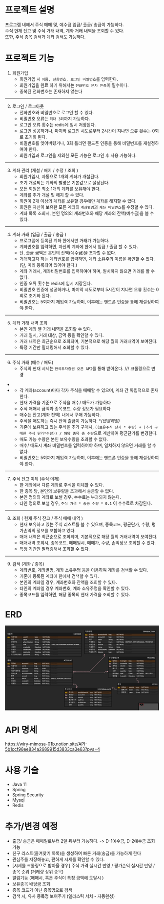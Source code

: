 # 프로젝트 설명
프로그램 내에서 주식 매매 및, 예수금 입금/ 출금/ 송금이 가능하다.<br>
주식 현재 잔고 및 주식 거래 내역, 계좌 거래 내역을 조회할 수 있다. <br>
또한, 주식 종목 검색과 계좌 검색도 가능하다.

# 프로젝트 기능

1. 회원가입
   - 회원가입 시 `이름, 전화번호, 로그인 비밀번호`를 입력한다.
   - 회원가입을 완료 하기 위해서는 `전화번호 문자 인증`이 필수이다.
   - 중복된 전화번호는 존재하지 않는다
---
2. 로그인 / 로그아웃
   - 전화번호와 비밀번호로 로그인 할 수 있다.
   - 비밀번호 오류는 `최대 3회`까지 가능하다.
   - 로그인 오류 횟수는 redis에 임시 저장된다.
   - 로그인 성공하거나, 마지막 로그인 시도로부터 2시간이 지나면 오류 횟수는 0회로 초기화 된다.
   - 비밀번호를 잊어버렸거나, 3회 틀리면 핸드폰 인증을 통해 비밀번호를 재설정하여야 한다.
   - 회원가입과 로그인을 제외한 모든 기능은 로그인 후 사용 가능하다.

---
3. 계좌 관리 (개설 / 해지 / 수정 / 조회 )
   - 회원가입시, 자동으로 1개의 계좌가 개설된다.
   - 초기 개설되는 계좌의 별명은 기본값으로 설정된다.
   - 모든 회원은 최소 1개의 계좌를 보유해야 한다.
   - 계좌를 추가 개설 및 해지 할 수 있다.
   - 회원이 2개 이상의 계좌를 보유할 경우에만 계좌를 해지할 수 있다.
   - 회원은 자신이 보유한 모든 계좌의 `계좌별명`과 `계좌 비밀번호`를 수정할 수 있다.
   - 계좌 목록 조회시, 본인 명의의 계좌번호와 해당 계좌의 잔액(예수금)을 볼 수 있다.
---
4. 계좌 거래 (입금 / 출금 / 송금 )
   - 프로그램에 등록된 계좌 한에서만 거래가 가능하다.
   - 계좌번호를 입력하면, 자신의 계좌에 한에서 입금 / 출금 할 수 있다.
   - 단, 출금 금액은 본인의 잔액(예수금)을 초과할 수 없다.
   - 거래하고자 하는 계좌번호를 입력하면, 계좌 소유주의 이름을 확인할 수 있다. (단, 미리 등록되어 있어야 한다.)
   - 계좌 거래시, 계좌비밀번호를 입력하여야 하며, 일치하지 않으면 거래를 할 수 없다.
   - 인증 오류 횟수는 redis에 임시 저장된다.
   - 비밀번호 인증에 성공하거나, 마지막 시도로부터 5시간이 지나면 오류 횟수는 0회로 초기화 된다.
   - 비밀번호는 5회까지 재입력 가능하며, 이후에는 핸드폰 인증을 통해 재설정하여야 한다.
---
5. 계좌 거래 내역 조회
   - 본인 계좌 별 거래 내역을 조회할 수 있다.
   - 거래 일시, 거래 대상, 금액 등을 확인할 수 있다.
   - 거래 내역은 최근순으로 조회되며, 기본적으로 해당 월의 거래내역이 보여진다.
   - 특정 기간만 필터링해서 조회할 수 있다.
---
6. 주식 거래 (매수 / 매도)
   - 주식의 현재 시세는 `한국투자증권 오픈 API`를 통해 받아온다.  /// 크롤링으로 변경 
- 
- 
  - 각 계좌(account)마다 각자 주식을 매매할 수 있으며, 계좌 간 독립적으로 존재한다.
  - 현재 가격을 기준으로 주식을 매수/ 매도가 가능하다
  - 주식 매매시 금액과 종목코드, 수량 정보가 필요하다
  - 매수는 잔고(계좌 잔액) 내에서 구매 가능하다.
  - 주식을 매도하는 즉시 잔액 출금이 가능하다. **(*변경예정)**
  - 기존에 보유하고 있는 주식을 추가 구매시, `((보유주식 단가 * 수량) + (추가 구매한 주식 단가*수량)) / 해당 종목 총 수량`으로 계산하여 평균단가를 변경한다.
  - 매도 가능 수량은 본인 보유수량을 초과할 수 없다.
  - 매수/ 매도시 계좌 비밀번호를 입력하여야 하며, 일치하지 않으면 거래를 할 수 없다.
  - 비밀번호는 5회까지 재입력 가능하며, 이후에는 핸드폰 인증을 통해 재설정하여야 한다.
---
7. 주식 잔고 이체 (주식 이체)
   - 한 계좌에서 다른 계좌로 주식을 이체할 수 있다.
   - 한 종목 당, 본인의 보유량을 초과해서 송금할 수 없다.
   - 본인 멍의의 계좌로 보낼 경우, 수수료는 부과되지 않는다.
   - 타인 명의로 보낼 경우, `주식 가격 * 송금 수량 * 0.1` 이 수수료로 차감된다.
---
8. 조회 ( 현재 주식 잔고 / 주식 매매 내역 )
   - 현재 보유하고 있는 주식 리스트를 볼 수 있으며, 종목코드, 평균단가, 수량, 평가손익의 정보를 포함하고 있다.
   - 매매 내역은 최근순으로 조회되며, 기본적으로 해당 월의 거래내역이 보여진다.
   - 매매내역 조회시, 종목코드, 매매일시, 매매가, 수량, 손익정보 조회할 수 있다.
   - 특정 기간만 필터링해서 조회할 수 있다.
---
9. 검색 (계좌 / 종목)
   - 계좌번호, 계좌별명, 계좌 소유주명 등을 이용하여 계좌를 검색할 수 있다.
   - 기존에 등록된 계좌에 한에서 검색할 수 있다.
   - 본인의 계좌일 경우, 계좌번호와 잔액을 조회할 수 있다.
   - 타인의 계좌일 경우 계좌번호, 계좌 소유주명을 확인할 수 있다.
   - 종목코드를 입력하면, 해당 종목의 현재 가격을 조회할 수 있다.

# ERD
![img.png](doc/img/img.png)

# API 명세
https://wiry-mimosa-01b.notion.site/API-5b1ccf98ee834a2689915d3833ca3e63?pvs=4

# 사용 기술
- Java 11
- Spring
- Spring Security
- Mysql
- Redis

# 추가/변경 예정
- 출금/ 송금은 매매일로부터 2일 뒤부터 가능하다. -> D-1예수금, D-2예수금 조회가능
- 친구 리스트(즐겨찾기 목록)을 생성하여 빠른 거래(송금)를 가능하게 한다
- 관심주를 저장해놓고, 편하게 시세를 확인할 수 있다.
- [시세를 크롤링으로 받아올 경우] 주식 가격 실시간 반영 / 평가손익 실시간 반영 / 종목 순위 (거래량 상위 종목)
- 알림기능 (매매시, 혹은 주식이 특정 금액에 도달시 )
- 보유종목 배당금 조회
- 종목 코드가 아닌 종목명으로 검색
- 검색 시, 유사 종목명 보여주기 (엘라스틱 서치 - 자동완성)